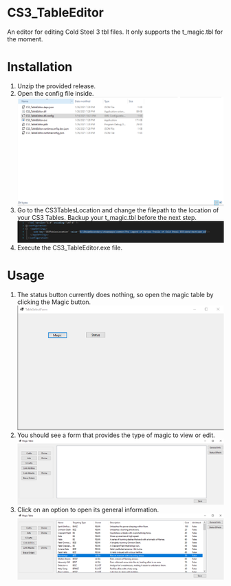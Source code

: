# CS3_TableEditor
An editor for editing Cold Steel 3 tbl files. It only supports the t_magic.tbl for the moment.

# Installation
1. Unzip the provided release.
2. Open the config file inside.
![step2](https://raw.githubusercontent.com/ijedi1234/CS3_TableEditor/screenshots/Images/Image1.PNG)
3. Go to the CS3TablesLocation and change the filepath to the location of your CS3 Tables. Backup your t_magic.tbl before the next step.
![step3](https://raw.githubusercontent.com/ijedi1234/CS3_TableEditor/screenshots/Images/Image2.PNG)
4. Execute the CS3_TableEditor.exe file.

# Usage
1. The status button currently does nothing, so open the magic table by clicking the Magic button.
![step1](https://raw.githubusercontent.com/ijedi1234/CS3_TableEditor/screenshots/Images/Image3.PNG)
2. You should see a form that provides the type of magic to view or edit.
![step2](https://raw.githubusercontent.com/ijedi1234/CS3_TableEditor/screenshots/Images/Image4.PNG)
3. Click on an option to open its general information.
![step3](https://raw.githubusercontent.com/ijedi1234/CS3_TableEditor/screenshots/Images/Image5.PNG)
